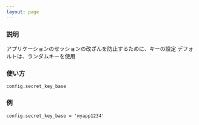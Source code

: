 ```yaml
---
layout: page
---
```

### 説明
アプリケーションのセッションの改ざんを防止するために、キーの設定
デフォルトは、ランダムキーを使用

### 使い方
    config.secret_key_base

### 例
    config.secret_key_base = 'myapp1234'